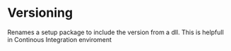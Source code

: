 Versioning
==========

Renames a setup package to include the version from a dll. This is helpfull in Continous Integration enviroment